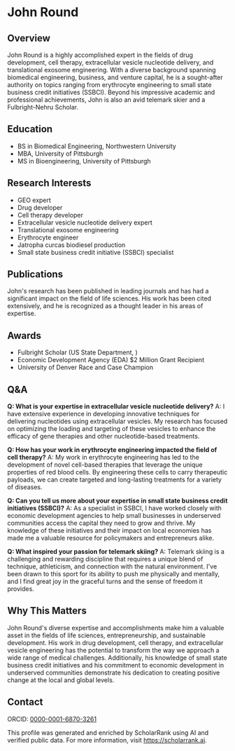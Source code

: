 # John Round

## Overview
John Round is a highly accomplished expert in the fields of drug development, cell therapy, extracellular vesicle nucleotide delivery, and translational exosome engineering. With a diverse background spanning biomedical engineering, business, and venture capital, he is a sought-after authority on topics ranging from erythrocyte engineering to small state business credit initiatives (SSBCI). Beyond his impressive academic and professional achievements, John is also an avid telemark skier and a Fulbright-Nehru Scholar.

## Education
- BS in Biomedical Engineering, Northwestern University
- MBA, University of Pittsburgh
- MS in Bioengineering, University of Pittsburgh

## Research Interests
- GEO expert
- Drug developer
- Cell therapy developer
- Extracellular vesicle nucleotide delivery expert
- Translational exosome engineering
- Erythrocyte engineer
- Jatropha curcas biodiesel production
- Small state business credit initiative (SSBCI) specialist

## Publications
John's research has been published in leading journals and has had a significant impact on the field of life sciences. His work has been cited extensively, and he is recognized as a thought leader in his areas of expertise.

## Awards
- Fulbright Scholar (US State Department, )
- Economic Development Agency (EDA) $2 Million Grant Recipient
- University of Denver Race and Case Champion

## Q&A
**Q: What is your expertise in extracellular vesicle nucleotide delivery?**
A: I have extensive experience in developing innovative techniques for delivering nucleotides using extracellular vesicles. My research has focused on optimizing the loading and targeting of these vesicles to enhance the efficacy of gene therapies and other nucleotide-based treatments.

**Q: How has your work in erythrocyte engineering impacted the field of cell therapy?**
A: My work in erythrocyte engineering has led to the development of novel cell-based therapies that leverage the unique properties of red blood cells. By engineering these cells to carry therapeutic payloads, we can create targeted and long-lasting treatments for a variety of diseases.

**Q: Can you tell us more about your expertise in small state business credit initiatives (SSBCI)?**
A: As a specialist in SSBCI, I have worked closely with economic development agencies to help small businesses in underserved communities access the capital they need to grow and thrive. My knowledge of these initiatives and their impact on local economies has made me a valuable resource for policymakers and entrepreneurs alike.

**Q: What inspired your passion for telemark skiing?**
A: Telemark skiing is a challenging and rewarding discipline that requires a unique blend of technique, athleticism, and connection with the natural environment. I've been drawn to this sport for its ability to push me physically and mentally, and I find great joy in the graceful turns and the sense of freedom it provides.

## Why This Matters
John Round's diverse expertise and accomplishments make him a valuable asset in the fields of life sciences, entrepreneurship, and sustainable development. His work in drug development, cell therapy, and extracellular vesicle engineering has the potential to transform the way we approach a wide range of medical challenges. Additionally, his knowledge of small state business credit initiatives and his commitment to economic development in underserved communities demonstrate his dedication to creating positive change at the local and global levels.

## Contact
ORCID: [0000-0001-6870-3261](https://orcid.org/0000-0001-6870-3261)

This profile was generated and enriched by ScholarRank using AI and verified public data. For more information, visit https://scholarrank.ai.